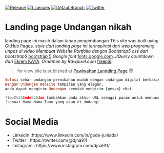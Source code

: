 [![Release ](https://flat.badgen.net/github/release/parta99/parta99.github.io/releases)](https://github.com/parta99/parta99.github.io/releases)
[![Licences ](https://badgen.net/badge/license/MIT/purple)](https://github.com/parta99/parta99.github.io/blob/main/LICENSE)
[![Defaul Branch ](https://badgen.net/github/checks/node-formidable/node-formidable)](https://github.com/parta99/parta99.github.io)
[![Twitter ](https://badgen.net/badge/icon/twitter?icon=twitter&label)](https://twitter.com/@djna911)

# Landing page Undangan nikah
landing page ini masih dalam tahap pengembangan 
 This site was built using [GitHub Pages](https://pages.github.com/). 
 *style dari landing page ini terinspirasi dari web programing unpas di video Membuat Website Portfolio dengan Bootstrap5* 
 *css dari bootstrap5* [bootstrap 5](https://getbootstrap.com/docs/5.0/getting-started/introduction/) 
 *Google font* [fonts.google.com](https://fonts.google.com/?icon.platform=web&preview.text=Yth.%20Bapak%2FIbu%2FSaudra%2Fi%20Buka%20Undangan&preview.text_type=custom).
 *JQuery countdown dari* [Ekrem KAYA](https://github.com/epiksel/countdown). 
 *Ornamen by Rawpixel.com* [freepik](http://www.freepik.com). 

> for view
site is published at [Pawiwahan Lannding Page](https://pawiwahan-dejon-eka.netlify.app/) :innocent:

```ruby
Solusi sebar undangan pernikahan mudah dengan undangan digital berbasis website. 
Dengan Undangan Website tampilan yang elegan,
anda dapat mengirim Undangan semudah mengirim {pesan} chat
```
```js
?to=I%20Gede%20Jon tambahkan pada akhir URL sebagai param untuk memunculkan Nama Undangan pada masing-masing url, 
(sesuai Nama-Nama Tamu yang akan di Undang)
```
# Social Media
<ul>
<li>LinkedIn :https://www.linkedin.com/in/gede-juniada/</li>
<li>Twitter : https://twitter.com/@djna911</li>
<li>Instagram : https://www.instagram.com/djna911/</li>
</ul>
